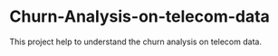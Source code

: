 # Churn-Analysis-on-telecom-data
This project help to understand the churn analysis on telecom data. 
